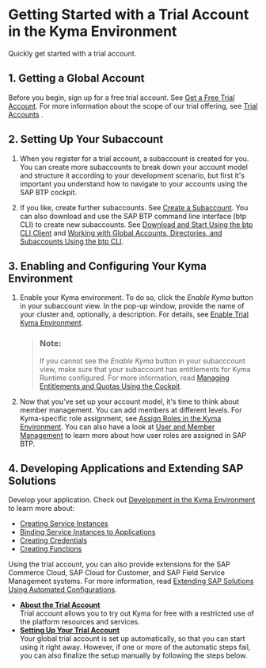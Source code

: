<!-- loioccb83c700e8d4bb8aa545d7307b8b08a -->

# Getting Started with a Trial Account in the Kyma Environment

Quickly get started with a trial account.



<a name="loioccb83c700e8d4bb8aa545d7307b8b08a__section_qfy_ppd_1nb"/>

## 1. Getting a Global Account

Before you begin, sign up for a free trial account. See [Get a Free Trial Account](Getting_a_Global_Account_d61c281.md#loio42e7e54590424e65969fced1acd47694). For more information about the scope of our trial offering, see [Trial Accounts](Trial_Accounts_046f127.md) .



<a name="loioccb83c700e8d4bb8aa545d7307b8b08a__section_q11_k12_1nb"/>

## 2. Setting Up Your Subaccount

1.  When you register for a trial account, a subaccount is created for you. You can create more subaccounts to break down your account model and structure it according to your development scenario, but first it's important you understand how to navigate to your accounts using the SAP BTP cockpit.

2.  If you like, create further subaccounts. See [Create a Subaccount](Create_a_Subaccount_05280a1.md). You can also download and use the SAP BTP command line interface \(btp CLI\) to create new subaccounts. See [Download and Start Using the btp CLI Client](Download_and_Start_Using_the_btp_CLI_Client_8a8f17f.md) and [Working with Global Accounts, Directories, and Subaccounts Using the btp CLI](Working_with_Global_Accounts,_Directories,_and_Subaccounts_Using_the_btp_CLI_85a683e.md).




<a name="loioccb83c700e8d4bb8aa545d7307b8b08a__section_v45_jb2_1nb"/>

## 3. Enabling and Configuring Your Kyma Environment

1.  Enable your Kyma environment. To do so, click the *Enable Kyma* button in your subaccount view. In the pop-up window, provide the name of your cluster and, optionally, a description. For details, see [Enable Trial Kyma Environment](Setting_Up_Your_Trial_Account_57074a0.md#loio6313afa84b8940f7963ceec0bb236780).

    > ### Note:  
    > If you cannot see the *Enable Kyma* button in your subacccount view, make sure that your subaccount has entitlements for Kyma Runtime configured. For more information, read [Managing Entitlements and Quotas Using the Cockpit](Managing_Entitlements_and_Quotas_Using_the_Cockpit_c824874.md).

2.  Now that you've set up your account model, it's time to think about member management. You can add members at different levels. For Kyma-specific role assignment, see [Assign Roles in the Kyma Environment](Assign_Roles_in_the_Kyma_Environment_148ae38.md). You can also have a look at [User and Member Management](User_and_Member_Management_cc1c676.md) to learn more about how user roles are assigned in SAP BTP.



<a name="loioccb83c700e8d4bb8aa545d7307b8b08a__section_kx5_hc2_1nb"/>

## 4. Developing Applications and Extending SAP Solutions

Develop your application. Check out [Development in the Kyma Environment](Development_in_the_Kyma_Environment_606ec61.md) to learn more about:

-   [Creating Service Instances](Creating_Service_Instances_979735b.md)
-   [Binding Service Instances to Applications](Binding_Service_Instances_to_Applications_d1aa23c.md)
-   [Creating Credentials](Creating_Credentials_945498c.md)
-   [Creating Functions](Creating_Functions_fe4ba5b.md)

Using the trial account, you can also provide extensions for the SAP Commerce Cloud, SAP Cloud for Customer, and SAP Field Service Management systems. For more information, read [Extending SAP Solutions Using Automated Configurations](Extending_SAP_Solutions_Using_Automated_Configurations_346864d.md).

-   **[About the Trial Account](About_the_Trial_Account_c4fff0f.md "Trial account allows you to try out Kyma for free with a restricted use of the platform
		resources and services.")**  
Trial account allows you to try out Kyma for free with a restricted use of the platform resources and services.
-   **[Setting Up Your Trial Account](Setting_Up_Your_Trial_Account_57074a0.md#loio57074a0ee7244880b0dfa0563e1de3a8 "Your global trial account is set up automatically, so that you can start using it right
		away. However, if one or more of the automatic steps fail, you can also finalize the setup
		manually by following the steps below.")**  
Your global trial account is set up automatically, so that you can start using it right away. However, if one or more of the automatic steps fail, you can also finalize the setup manually by following the steps below.


